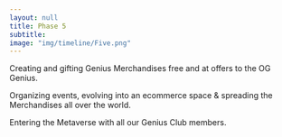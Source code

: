 ```yaml
---
layout: null
title: Phase 5
subtitle:
image: "img/timeline/Five.png"
---
```


Creating and gifting Genius Merchandises free and at offers to the OG Genius.

Organizing events, evolving into an ecommerce space & spreading the Merchandises all over the world.

Entering the Metaverse with all our Genius Club members.
